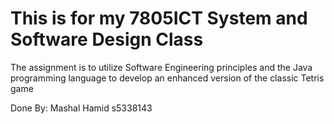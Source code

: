 # This is for my 7805ICT System and Software Design Class #
The assignment is to utilize Software Engineering principles and the Java
programming language to develop an enhanced version of the classic Tetris game

Done By:
Mashal Hamid
s5338143
